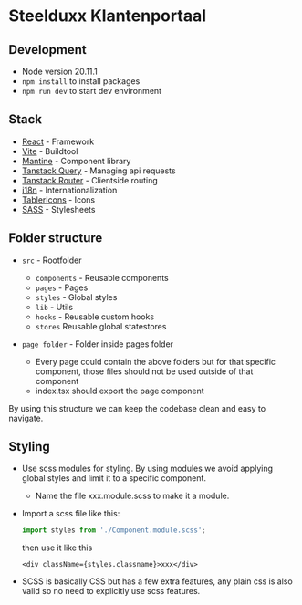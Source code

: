 # Steelduxx Klantenportaal

## Development

- Node version 20.11.1
- `npm install` to install packages
- `npm run dev` to start dev environment

## Stack

- [React](https://react.dev/) - Framework
- [Vite](https://vitejs.dev/guide/) - Buildtool
- [Mantine](https://mantine.dev/getting-started/) - Component library
- [Tanstack Query](https://tanstack.com/query/latest/docs/framework/react/overview) - Managing api requests
- [Tanstack Router](https://tanstack.com/router/latest/docs/framework/react/overview) - Clientside routing
- [i18n](https://react.i18next.com/getting-started) - Internationalization
- [TablerIcons](https://tabler.io/icons) - Icons
- [SASS](https://sass-lang.com/) - Stylesheets

## Folder structure

- `src` - Rootfolder

  - `components` - Reusable components
  - `pages` - Pages
  - `styles` - Global styles
  - `lib` - Utils
  - `hooks` - Reusable custom hooks
  - `stores` Reusable global statestores

- `page folder` - Folder inside pages folder
  - Every page could contain the above folders but for that specific component, those files should not be used outside of that component
  - index.tsx should export the page component

By using this structure we can keep the codebase clean and easy to navigate.

## Styling

- Use scss modules for styling. By using modules we avoid applying global styles and limit it to a specific component.

  - Name the file xxx.module.scss to make it a module.

- Import a scss file like this:

  ```ts
  import styles from './Component.module.scss';
  ```

  then use it like this

  ```tsx
  <div className={styles.classname}>xxx</div>
  ```

- SCSS is basically CSS but has a few extra features, any plain css is also valid so no need to explicitly use scss features.

